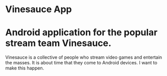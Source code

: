 # Vinesauce App
Android application for the popular stream team Vinesauce.
==================
Vinesauce is a collective of people who stream video games and entertain the masses.
It is about time that they come to Android devices.
I want to make this happen.
